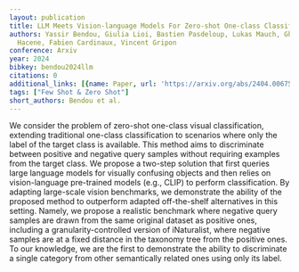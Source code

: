 ```yaml
---
layout: publication
title: LLM Meets Vision-language Models For Zero-shot One-class Classification
authors: Yassir Bendou, Giulia Lioi, Bastien Pasdeloup, Lukas Mauch, Ghouthi Boukli
  Hacene, Fabien Cardinaux, Vincent Gripon
conference: Arxiv
year: 2024
bibkey: bendou2024llm
citations: 0
additional_links: [{name: Paper, url: 'https://arxiv.org/abs/2404.00675'}]
tags: ["Few Shot & Zero Shot"]
short_authors: Bendou et al.
---
```

We consider the problem of zero-shot one-class visual classification,
extending traditional one-class classification to scenarios where only the
label of the target class is available. This method aims to discriminate
between positive and negative query samples without requiring examples from the
target class. We propose a two-step solution that first queries large language
models for visually confusing objects and then relies on vision-language
pre-trained models (e.g., CLIP) to perform classification. By adapting
large-scale vision benchmarks, we demonstrate the ability of the proposed
method to outperform adapted off-the-shelf alternatives in this setting.
Namely, we propose a realistic benchmark where negative query samples are drawn
from the same original dataset as positive ones, including a
granularity-controlled version of iNaturalist, where negative samples are at a
fixed distance in the taxonomy tree from the positive ones. To our knowledge,
we are the first to demonstrate the ability to discriminate a single category
from other semantically related ones using only its label.
